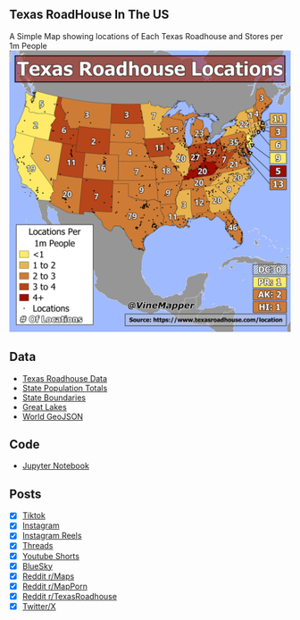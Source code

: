 ## Texas RoadHouse In The US
A Simple Map showing locations of Each Texas Roadhouse and Stores per 1m People
![Map](TexasRoadHouse_Locations_US.png)

## Data
* [Texas Roadhouse Data](https://www.texasroadhouse.com/location)
* [State Population Totals](https://www.census.gov/data/tables/time-series/demo/popest/2020s-state-total.html)
* [State Boundaries](https://www.census.gov/geographies/mapping-files/time-series/geo/carto-boundary-file.html)
* [Great Lakes](https://usicecenter.gov/Products/GreatLakesData)
* [World GeoJSON](https://public.opendatasoft.com/explore/dataset/world-administrative-boundaries/export/?flg=en-us)

## Code
* [Jupyter Notebook](FormatData.ipynb)

## Posts
- [x] [Tiktok](https://www.tiktok.com/@vinemapper/video/7446273427465456939)
- [x] [Instagram](https://www.instagram.com/p/DDkRWV3PzTH/)
- [x] [Instagram Reels](https://www.instagram.com/p/DDkQ66CPlAF/)
- [x] [Threads](https://www.threads.net/@vinemapper/post/DDkRXeGvxWJ)
- [x] [Youtube Shorts](https://youtube.com/shorts/JWnGV1zuGNM)
- [x] [BlueSky](https://bsky.app/profile/vinemapper.bsky.social/post/3ldbsc2xjtc2v)
- [x] [Reddit r/Maps](https://www.reddit.com/r/Maps/comments/1he7j5v/texas_roadhouses_per_state/)
- [x] [Reddit r/MapPorn](https://www.reddit.com/r/MapPorn/comments/1he7hrv/texas_roadhouse_locations_in_the_usa/)
- [x] [Reddit r/TexasRoadhouse](https://www.reddit.com/r/TexasRoadhouse/comments/1he7lyi/texas_roadhouse_locations_in_the_usa/)
- [x] [Twitter/X](https://x.com/VineMapper/status/1868126732697604392/photo/1)
